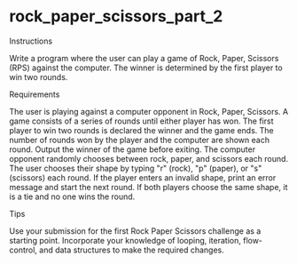 # rock_paper_scissors_part_2
Instructions

Write a program where the user can play a game of Rock, Paper, Scissors (RPS) against the computer. The winner is determined by the first player to win two rounds.

Requirements

The user is playing against a computer opponent in Rock, Paper, Scissors.
A game consists of a series of rounds until either player has won.
The first player to win two rounds is declared the winner and the game ends.
The number of rounds won by the player and the computer are shown each round.
Output the winner of the game before exiting.
The computer opponent randomly chooses between rock, paper, and scissors each round.
The user chooses their shape by typing "r" (rock), "p" (paper), or "s" (scissors) each round.
If the player enters an invalid shape, print an error message and start the next round.
If both players choose the same shape, it is a tie and no one wins the round.

Tips

Use your submission for the first Rock Paper Scissors challenge as a starting point.
Incorporate your knowledge of looping, iteration, flow-control, and data structures to make the required changes.
